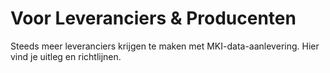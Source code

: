 # Voor Leveranciers & Producenten

Steeds meer leveranciers krijgen te maken met MKI-data-aanlevering. Hier vind je uitleg en richtlijnen.